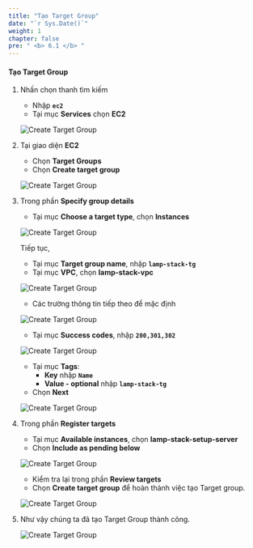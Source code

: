 ```yaml
---
title: "Tạo Target Group"
date: "`r Sys.Date()`"
weight: 1
chapter: false
pre: " <b> 6.1 </b> "
---
```


#### Tạo Target Group

1. Nhấn chọn thanh tìm kiếm

   - Nhập **`ec2`**
   - Tại mục **Services** chọn **EC2**

   ![Create Target Group](/workshop1-FCJ2024/images/6-DeployApplication/6.1-CreateTargetGroup/0001-createtg.png?featherlight=false&width=90pc)

2. Tại giao diện **EC2**

   - Chọn **Target Groups**
   - Chọn **Create target group**

   ![Create Target Group](/workshop1-FCJ2024/images/6-DeployApplication/6.1-CreateTargetGroup/0002-createtg.png?featherlight=false&width=90pc)

3. Trong phần **Specify group details**

   - Tại mục **Choose a target type**, chọn **Instances**

   ![Create Target Group](/workshop1-FCJ2024/images/6-DeployApplication/6.1-CreateTargetGroup/0003-createtg.png?featherlight=false&width=90pc)

   Tiếp tục,

   - Tại mục **Target group name**, nhập **`lamp-stack-tg`**
   - Tại mục **VPC**, chọn **lamp-stack-vpc**

   ![Create Target Group](/workshop1-FCJ2024/images/6-DeployApplication/6.1-CreateTargetGroup/0004-createtg.png?featherlight=false&width=90pc)

   - Các trường thông tin tiếp theo để mặc định

   ![Create Target Group](/workshop1-FCJ2024/images/6-DeployApplication/6.1-CreateTargetGroup/0005-createtg.png?featherlight=false&width=90pc)

   - Tại mục **Success codes**, nhập **`200,301,302`**

   ![Create Target Group](/workshop1-FCJ2024/images/6-DeployApplication/6.1-CreateTargetGroup/0006-createtg.png?featherlight=false&width=90pc)

   - Tại mục **Tags**:
     - **Key** nhập **`Name`**
     - **Value - optional** nhập **`lamp-stack-tg`**
   - Chọn **Next**

   ![Create Target Group](/workshop1-FCJ2024/images/6-DeployApplication/6.1-CreateTargetGroup/0007-createtg.png?featherlight=false&width=90pc)

4. Trong phần **Register targets**

   - Tại mục **Available instances**, chọn **lamp-stack-setup-server**
   - Chọn **Include as pending below**

   ![Create Target Group](/workshop1-FCJ2024/images/6-DeployApplication/6.1-CreateTargetGroup/0008-createtg.png?featherlight=false&width=90pc)

   - Kiểm tra lại trong phần **Review targets**
   - Chọn **Create target group** để hoàn thành việc tạo Target group.

   ![Create Target Group](/workshop1-FCJ2024/images/6-DeployApplication/6.1-CreateTargetGroup/0009-createtg.png?featherlight=false&width=90pc)

5. Như vậy chúng ta đã tạo Target Group thành công.

   ![Create Target Group](/workshop1-FCJ2024/images/6-DeployApplication/6.1-CreateTargetGroup/0010-createtg.png?featherlight=false&width=90pc)
